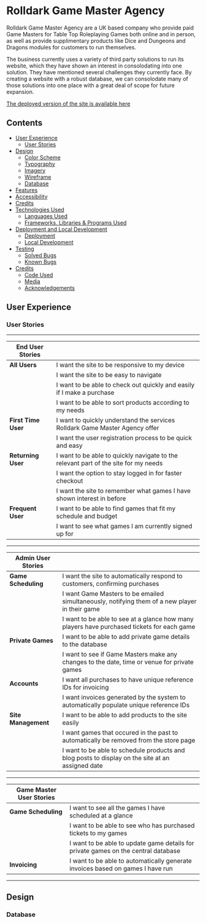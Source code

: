 # Rolldark Game Master Agency

Rolldark Game Master Agency are a UK based company who provide paid Game Masters for Table Top Roleplaying Games both online and in person, as well as provide supplimentary products like Dice and Dungeons and Dragons modules for customers to run themselves.

The business currently uses a variety of third party solutions to run its website, which they have shown an interest in consolodating into one solution. They have mentioned several challenges they currently face. By creating a website with a robust database, we can consolodate many of those solutions into one place with a great deal of scope for future expansion.

[The deployed version of the site is available here](https://rolldark-b52dc36be8e7.herokuapp.com/)

## Contents

* [User Experience](#user-experience)
    - [User Stories](#user-stories)
* [Design](#design)
    - [Color Scheme](#color-scheme)
    - [Typography](#typography)
    - [Imagery](#imagery)
    - [Wireframe](#wireframe)
    - [Database](#database)
* [Features](#features)
* [Accessibility](#accessibility)
* [Credits](#credits)
* [Technologies Used](#technologies-used)
    - [Languages Used](#languages-used)
    - [Frameworks, Libraries & Programs Used](#frameworks-libraries--programs-used)
* [Deployment and Local Development](#deployment-and-local-development)
    - [Deployment](#deployment)
    - [Local Development](#local-development)
* [Testing](#testing)
    - [Solved Bugs](#solved-bugs)
    - [Known Bugs](#known-bugs)
* [Credits](#credits)
    - [Code Used](#code-used)
    - [Media](#media)
    - [Acknowledgements](#acknowledgements)

## User Experience

### User Stories

---
|**End User Stories**| |
|---|---|
| **All Users** | I want the site to be responsive to my device |
| | I want the site to be easy to navigate |
| | I want to be able to check out quickly and easily if I make a purchase |
| | I want to be able to sort products according to my needs |
| **First Time User** | I want to quickly understand the services Rolldark Game Master Agency offer |
| | I want the user registration process to be quick and easy |
| **Returning User** | I want to be able to quickly navigate to the relevant part of the site for my needs |
| | I want the option to stay logged in for faster checkout |
| | I want the site to remember what games I have shown interest in before |
| **Frequent User** | I want to be able to find games that fit my schedule and budget |
| | I want to see what games I am currently signed up for |
---
| **Admin User Stories** | |
|---|---|
| **Game Scheduling** | I want the site to automatically respond to customers, confirming purchases |
| | I want Game Masters to be emailed simultaneously, notifying them of a new player in their game |
| | I want to be able to see at a glance how many players have purchased tickets for each game |
| **Private Games** | I want to be able to add private game details to the database |
| | I want to see if Game Masters make any changes to the date, time or venue for private games |
| **Accounts** | I want all purchases to have unique reference IDs for invoicing |
| | I want invoices generated by the system to automatically populate unique reference IDs |
| **Site Management** | I want to be able to add products to the site easily |
| | I want games that occured in the past to automatically be removed from the store page |
| | I want to be able to schedule products and blog posts to display on the site at an assigned date |
---
| **Game Master User Stories** | |
|---|---|
| **Game Scheduling** | I want to see all the games I have scheduled at a glance |
| | I want to be able to see who has purchased tickets to my games |
| | I want to be able to update game details for private games on the central database |
| **Invoicing** | I want to be able to automatically generate invoices based on games I have run |
---

## Design

### Database